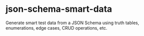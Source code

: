 # json-schema-smart-data
Generate smart test data from a JSON Schema using truth tables, enumerations, edge cases, CRUD operations, etc.
